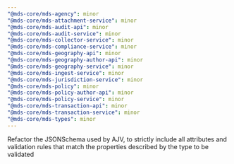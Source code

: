 ```yaml
---
"@mds-core/mds-agency": minor
"@mds-core/mds-attachment-service": minor
"@mds-core/mds-audit-api": minor
"@mds-core/mds-audit-service": minor
"@mds-core/mds-collector-service": minor
"@mds-core/mds-compliance-service": minor
"@mds-core/mds-geography-api": minor
"@mds-core/mds-geography-author-api": minor
"@mds-core/mds-geography-service": minor
"@mds-core/mds-ingest-service": minor
"@mds-core/mds-jurisdiction-service": minor
"@mds-core/mds-policy": minor
"@mds-core/mds-policy-author-api": minor
"@mds-core/mds-policy-service": minor
"@mds-core/mds-transaction-api": minor
"@mds-core/mds-transaction-service": minor
"@mds-core/mds-types": minor
---
```


Refactor the JSONSchema used by AJV, to strictly include all attributes and validation rules that match the properties described by the type to be validated
